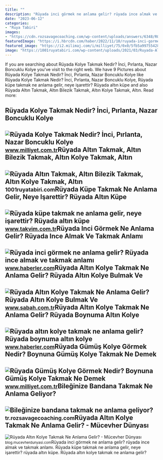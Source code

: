 ```yaml
---
title: ""
description: "Rüyada inci görmek ne anlama gelir? rüyada ince almak ve takmak anlamı"
date: "2023-06-12"
categories:
- "Ruya Tabiri"
images:
- "https://cdn.rozsavagecoaching.com/wp-content/uploads/answers/6348/ROS4P17H3Xpic.jpg"
featuredImage: "https://i.hbrcdn.com/haber/2022/11/10/ruyada-inci-gormek-ne-anlama-gelir-ruyada-ince-15420091_3207_amp.jpg"
featured_image: "https://i2.milimaj.com/i/milliyet/75/0x0/5fb5a9975542822294397582.jpg"
image: "https://1001ruyatabiri.com/wp-content/uploads/2021/03/Ruyada-Altin-Takmak-Altin-Bilezik-Takmak-Altin-Kolye-Takmak-Altin-Yuzuk-Takmak-ne-demek-diyanet-islami-900x506.jpg"
---
```


If you are searching about Rüyada Kolye Takmak Nedir? İnci, Pırlanta, Nazar Boncuklu Kolye you've visit to the right web. We have 9 Pictures about Rüyada Kolye Takmak Nedir? İnci, Pırlanta, Nazar Boncuklu Kolye like Rüyada Kolye Takmak Nedir? İnci, Pırlanta, Nazar Boncuklu Kolye, Rüyada küpe takmak ne anlama gelir, neye işarettir? Rüyada altın küpe and also Rüyada Altın Takmak, Altın Bilezik Takmak, Altın Kolye Takmak, Altın. Read more:

Rüyada Kolye Takmak Nedir? İnci, Pırlanta, Nazar Boncuklu Kolye
---------------------------------------------------------------

 ![Rüyada Kolye Takmak Nedir? İnci, Pırlanta, Nazar Boncuklu Kolye](https://i2.milimaj.com/i/milliyet/75/0x0/5fb5a9975542822294397582.jpg) <small>www.milliyet.com.tr</small>Rüyada Altın Takmak, Altın Bilezik Takmak, Altın Kolye Takmak, Altın
--------------------------------------------------------------------

 ![Rüyada Altın Takmak, Altın Bilezik Takmak, Altın Kolye Takmak, Altın](https://1001ruyatabiri.com/wp-content/uploads/2021/03/Ruyada-Altin-Takmak-Altin-Bilezik-Takmak-Altin-Kolye-Takmak-Altin-Yuzuk-Takmak-ne-demek-diyanet-islami-900x506.jpg) <small>1001ruyatabiri.com</small>Rüyada Küpe Takmak Ne Anlama Gelir, Neye Işarettir? Rüyada Altın Küpe
---------------------------------------------------------------------

 ![Rüyada küpe takmak ne anlama gelir, neye işarettir? Rüyada altın küpe](https://iatkv.tmgrup.com.tr/ba0b29/0/0/0/0/0/0?u=https:%2f%2fitkv.tmgrup.com.tr%2falbum%2f2022%2f02%2f23%2fruyada-kupe-takmak-ne-anlama-gelir-neye-isarettir-ruyada-altin-kupe-takmanin-anlami-ve-yorumu-1645606243598.jpg&mw=800&l=1) <small>www.takvim.com.tr</small>Rüyada Inci Görmek Ne Anlama Gelir? Rüyada Ince Almak Ve Takmak Anlamı
----------------------------------------------------------------------

 ![Rüyada inci görmek ne anlama gelir? Rüyada ince almak ve takmak anlamı](https://i.hbrcdn.com/haber/2022/11/10/ruyada-inci-gormek-ne-anlama-gelir-ruyada-ince-15420091_3207_amp.jpg) <small>www.haberler.com</small>Rüyada Altın Kolye Takmak Ne Anlama Gelir? Rüyada Altın Kolye Bulmak Ve
-----------------------------------------------------------------------

 ![Rüyada Altın Kolye Takmak Ne Anlama Gelir? Rüyada Altın Kolye Bulmak Ve](https://iasbh.tmgrup.com.tr/a80b7a/752/395/0/24/724/404?u=https://isbh.tmgrup.com.tr/sbh/2021/10/18/ruyada-altin-kolye-takmak-ne-anlama-gelir-ruyada-altin-kolye-bulmak-ne-demek-1634539091020.jpg) <small>www.sabah.com.tr</small>Rüyada Altın Kolye Takmak Ne Anlama Gelir? Rüyada Boynuma Altın Kolye
---------------------------------------------------------------------

 ![Rüyada altın kolye takmak ne anlama gelir? Rüyada boynuma altın kolye](https://i.hbrcdn.com/haber/2022/10/13/ruyada-altin-kolye-takmak-ne-anlama-gelir-ruyada-15355797_4359_amp.jpg) <small>www.haberler.com</small>Rüyada Gümüş Kolye Görmek Nedir? Boynuna Gümüş Kolye Takmak Ne Demek
--------------------------------------------------------------------

 ![Rüyada Gümüş Kolye Görmek Nedir? Boynuna Gümüş Kolye Takmak Ne Demek](https://i2.milimaj.com/i/milliyet/75/0x0/5fc7054e55428214f0330a82.jpg) <small>www.milliyet.com.tr</small>Bileğinize Bandana Takmak Ne Anlama Geliyor?
--------------------------------------------

 ![Bileğinize bandana takmak ne anlama geliyor?](https://cdn.rozsavagecoaching.com/wp-content/uploads/answers/6348/ROS4P17H3Xpic.jpg) <small>tr.rozsavagecoaching.com</small>Rüyada Altın Kolye Takmak Ne Anlama Gelir? - Mücevher Dünyası
-------------------------------------------------------------

 ![Rüyada Altın Kolye Takmak Ne Anlama Gelir? - Mücevher Dünyası](https://blog.mucevherdunyasi.com/wp-content/uploads/2021/07/ruyada-altin-kolye-takmak-ne-anlama-gelir-768x504.jpg) <small>blog.mucevherdunyasi.com</small>Rüyada inci görmek ne anlama gelir? rüyada ince almak ve takmak anlamı. Rüyada küpe takmak ne anlama gelir, neye işarettir? rüyada altın küpe. Rüyada altın kolye takmak ne anlama gelir?
